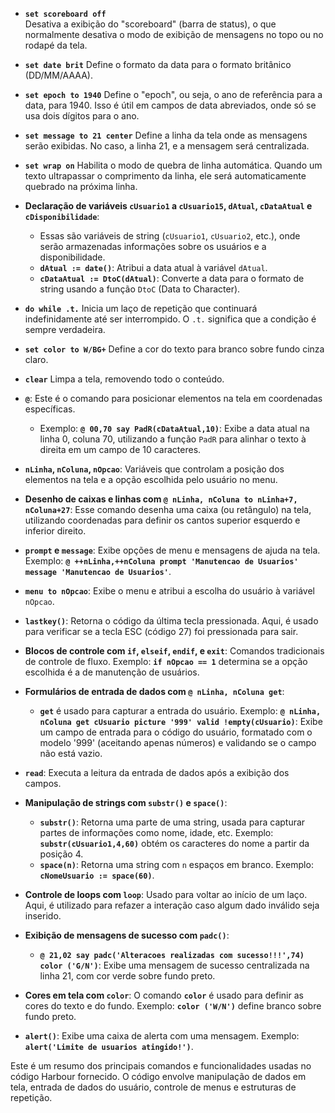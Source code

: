* **`set scoreboard off`**  
Desativa a exibição do "scoreboard" (barra de status), o que normalmente desativa o modo de exibição de mensagens no topo ou no rodapé da tela.

* **`set date brit`**
Define o formato da data para o formato britânico (DD/MM/AAAA).

* **`set epoch to 1940`**
Define o "epoch", ou seja, o ano de referência para a data, para 1940. Isso é útil em campos de data abreviados, onde só se usa dois dígitos para o ano.

* **`set message to 21 center`**
Define a linha da tela onde as mensagens serão exibidas. No caso, a linha 21, e a mensagem será centralizada.

* **`set wrap on`**
Habilita o modo de quebra de linha automática. Quando um texto ultrapassar o comprimento da linha, ele será automaticamente quebrado na próxima linha.

* **Declaração de variáveis `cUsuario1` a `cUsuario15`, `dAtual`, `cDataAtual` e `cDisponibilidade`**:
   - Essas são variáveis de string (`cUsuario1`, `cUsuario2`, etc.), onde serão armazenadas informações sobre os usuários e a disponibilidade.
   - **`dAtual := date()`**: Atribui a data atual à variável `dAtual`.
   - **`cDataAtual := DtoC(dAtual)`**: Converte a data para o formato de string usando a função `DtoC` (Data to Character).

* **`do while .t.`**
Inicia um laço de repetição que continuará indefinidamente até ser interrompido. O `.t.` significa que a condição é sempre verdadeira.

* **`set color to W/BG+`**
Define a cor do texto para branco sobre fundo cinza claro.

* **`clear`**
Limpa a tela, removendo todo o conteúdo.

* **`@`**: Este é o comando para posicionar elementos na tela em coordenadas específicas.
    - Exemplo: **`@ 00,70 say PadR(cDataAtual,10)`**: Exibe a data atual na linha 0, coluna 70, utilizando a função `PadR` para alinhar o texto à direita em um campo de 10 caracteres.

* **`nLinha`, `nColuna`, `nOpcao`**: Variáveis que controlam a posição dos elementos na tela e a opção escolhida pelo usuário no menu.

* **Desenho de caixas e linhas com `@ nLinha, nColuna to nLinha+7, nColuna+27`**: Esse comando desenha uma caixa (ou retângulo) na tela, utilizando coordenadas para definir os cantos superior esquerdo e inferior direito.

* **`prompt` e `message`**: Exibe opções de menu e mensagens de ajuda na tela. Exemplo: **`@ ++nLinha,++nColuna prompt 'Manutencao de Usuarios' message 'Manutencao de Usuarios'`**.

* **`menu to nOpcao`**: Exibe o menu e atribui a escolha do usuário à variável `nOpcao`.

* **`lastkey()`**: Retorna o código da última tecla pressionada. Aqui, é usado para verificar se a tecla ESC (código 27) foi pressionada para sair.

* **Blocos de controle com `if`, `elseif`, `endif`, e `exit`**: Comandos tradicionais de controle de fluxo. Exemplo: **`if nOpcao == 1`** determina se a opção escolhida é a de manutenção de usuários.

* **Formulários de entrada de dados com `@ nLinha, nColuna get`**:
    - **`get`** é usado para capturar a entrada do usuário. Exemplo: **`@ nLinha, nColuna get cUsuario picture '999' valid !empty(cUsuario)`**: Exibe um campo de entrada para o código do usuário, formatado com o modelo '999' (aceitando apenas números) e validando se o campo não está vazio.

* **`read`**: Executa a leitura da entrada de dados após a exibição dos campos.

* **Manipulação de strings com `substr()` e `space()`**:
    - **`substr()`**: Retorna uma parte de uma string, usada para capturar partes de informações como nome, idade, etc. Exemplo: **`substr(cUsuario1,4,60)`** obtém os caracteres do nome a partir da posição 4.
    - **`space(n)`**: Retorna uma string com `n` espaços em branco. Exemplo: **`cNomeUsuario := space(60)`**.

* **Controle de loops com `loop`**: Usado para voltar ao início de um laço. Aqui, é utilizado para refazer a interação caso algum dado inválido seja inserido.

* **Exibição de mensagens de sucesso com `padc()`**:
    - **`@ 21,02 say padc('Alteracoes realizadas com sucesso!!!',74) color ('G/N')`**: Exibe uma mensagem de sucesso centralizada na linha 21, com cor verde sobre fundo preto.

* **Cores em tela com `color`**: O comando **`color`** é usado para definir as cores do texto e do fundo. Exemplo: **`color ('W/N')`** define branco sobre fundo preto.

* **`alert()`**: Exibe uma caixa de alerta com uma mensagem. Exemplo: **`alert('Limite de usuarios atingido!')`**.

Este é um resumo dos principais comandos e funcionalidades usadas no código Harbour fornecido. O código envolve manipulação de dados em tela, entrada de dados do usuário, controle de menus e estruturas de repetição.